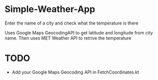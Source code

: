 # Simple-Weather-App
Enter the name of a city and check what the temperature is there

Uses Google Maps GeocodingAPI to get latitude and longitude from city name.
Then uses MET Weather API to retrive the temperature

# TODO
* Add your Google Maps Geocoding API in FetchCoordinates.kt
